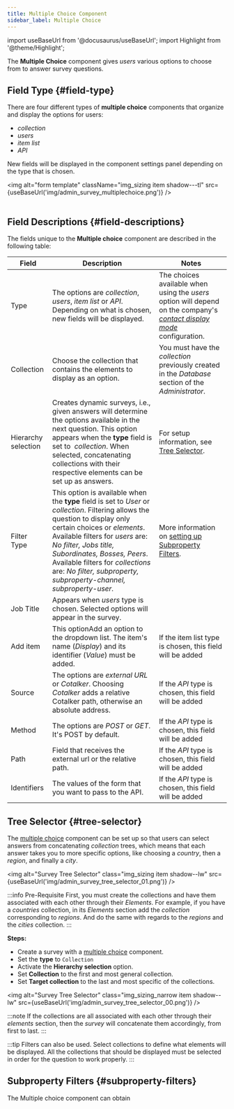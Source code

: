 ```yaml
---
title: Multiple Choice Component
sidebar_label: Multiple Choice
---
```

import useBaseUrl from '@docusaurus/useBaseUrl';
import Highlight from '@theme/Highlight';

The **Multiple Choice** component gives _users_ various options to choose from to answer survey questions. 

## Field Type {#field-type}
There are four different types of **multiple choice** components that organize and display the options for users: 
- *collection*
- *users*
- *item list*
- *API*

New fields will be displayed in the component settings panel depending on the type that is chosen.

<img alt="form template" className="img_sizing item shadow---tl" src={useBaseUrl('img/admin_survey_multiplechoice.png')} />
<br/><br/>

## Field Descriptions {#field-descriptions}

The fields unique to the **Multiple choice** component are described in the following table:

| Field | Description | Notes |
| ---- | ----------- | ----- |
| Type | The options are *collection*, *users*, *item list* or *API*. Depending on what is chosen, new fields will be displayed. | The choices available when using the _users_ option will depend on the company's [_contact display mode_](/docs/documentation/admin/admin_company#field-descriptions) configuration. |
| Collection | Choose the collection that contains the elements to display as an option. | You must have the _collection_ previously created in the _Database_ section of the _Administrator_. |
| Hierarchy selection | Creates dynamic surveys, i.e., given answers will determine the options available in the next question. This option appears when the **type** field is set to  _collection_. When selected, concatenating collections with their respective elements can be set up as answers. | For setup information, see [Tree Selector](#tree-selector). |
| Filter Type | This option is available when the **type** field is set to _User_ or _collection_. Filtering allows the question to display only certain choices or _elements_. Available filters for _users_ are: _No filter, Jobs title, Subordinates, Bosses, Peers_. Available filters for _collections_ are: _No filter, subproperty, subproperty-channel, subproperty-user_. | More information on [setting up Subproperty Filters](#subproperty-filters). |
| Job Title | Appears when _users_ type is chosen. Selected options will appear in the survey. | |
| Add item | This optionAdd an option to the dropdown list. The item's name (*Display*) and its identifier (*Value*) must be added. | If the item list type is chosen, this field will be added |
| Source | The options are *external URL* or *Cotalker*. Choosing *Cotalker* adds a relative Cotalker path, otherwise an absolute address. | If the *API* type is chosen, this field will be added | 
| Method | The options are *POST* or *GET*. It's POST by default.  | If the *API* type is chosen, this field will be added |
| Path | Field that receives the external url or the relative path. | If the *API* type is chosen, this field will be added |
| Identifiers | The values ​​of the form that you want to pass to the API.  | If the *API* type is chosen, this field will be added |

## Tree Selector {#tree-selector}

The [multiple choice](#multiple-choice) component can be set up so that users can select answers from concatenating _collection_ trees, which means that each answer takes you to more specific options, like choosing a _country_, then a _region_, and finally a _city_.

<img alt="Survey Tree Selector" class="img_sizing item shadow--lw" src={useBaseUrl('img/admin_survey_tree_selector_01.png')} />
<br/>

:::info Pre-Requisite
First, you must create the collections and have them associated with each other through their _Elements_. For example, if you have a _countries_ collection, in its _Elements_ section add the _collection_ corresponding to _regions_. And do the same with regards to the _regions_ and the _cities_ collection.
:::

**Steps:**
- Create a survey with a [multiple choice](#multiple-choice) component. 
- Set the **type** to `Collection`  
- Activate the **Hierarchy selection** option. 
- Set **Collection** to the first and most general collection. 
- Set **Target collection** to the last and most specific of the collections. 

<img alt="Survey Tree Selector" class="img_sizing_narrow item shadow--lw" src={useBaseUrl('img/admin_survey_tree_selector_00.png')} />
<br/>

:::note
If the collections are all associated with each other through their _elements_ section, then the _survey_ will concatenate them accordingly, from first to last.
:::

:::tip
Filters can also be used. Select collections to define what elements will be displayed. All the collections that should be displayed must be selected in order for the question to work properly.
:::

## Subproperty Filters {#subproperty-filters}

The Multiple choice component can obtain 